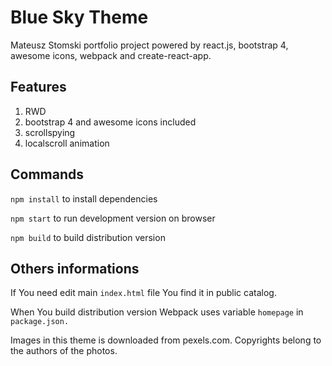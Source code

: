 # Blue Sky Theme

Mateusz Stomski portfolio project powered by react.js, bootstrap 4, awesome icons, webpack and create-react-app.

## Features

1. RWD
2. bootstrap 4 and awesome icons included
3. scrollspying
4. localscroll animation

## Commands

`npm install` to install dependencies

`npm start` to run development version on browser

`npm build` to build distribution version

## Others informations

If You need edit main `index.html` file You find it in public catalog.

When You build distribution version Webpack uses variable `homepage` in `package.json.`

Images in this theme is downloaded from pexels.com. Copyrights belong to the authors of the photos.
